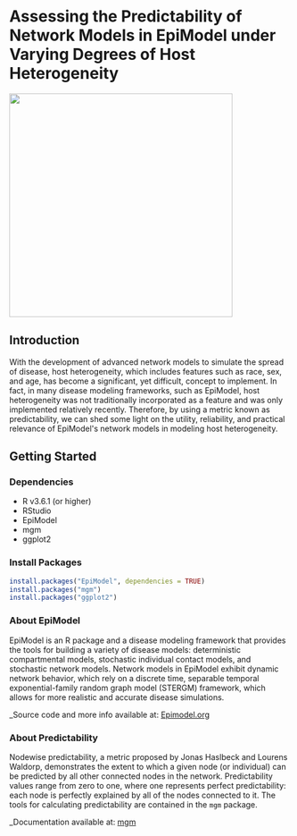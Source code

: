 # Assessing the Predictability of Network Models in EpiModel under Varying Degrees of Host Heterogeneity
<img src="https://github.com/jimmyzhang2003/EpiModel_Network_Predictability/blob/master/images/epimodel_network_model.gif" width="400" height="400"/>

## Introduction
With the development of advanced network models to simulate the spread of disease, host heterogeneity, which includes features such as race, sex, and age, has become a significant, yet difficult, concept to implement. In fact, in many disease modeling frameworks, such as EpiModel, host heterogeneity was not traditionally incorporated as a feature and was only implemented relatively recently. Therefore, by using a metric known as predictability, we can shed some light on the utility, reliability, and practical relevance of EpiModel's network models in modeling host heterogeneity.

## Getting Started
### Dependencies
- R v3.6.1 (or higher)
- RStudio
- EpiModel
- mgm
- ggplot2

### Install Packages 
```r
install.packages("EpiModel", dependencies = TRUE)
install.packages("mgm")
install.packages("ggplot2")
```

### About EpiModel
EpiModel is an R package and a disease modeling framework that provides the tools for building a variety of disease models: deterministic compartmental models, stochastic individual contact models, and stochastic network models. Network models in EpiModel exhibit dynamic network behavior, which rely on a discrete time, separable temporal exponential-family random graph model (STERGM) framework, which allows for more realistic and accurate disease simulations.

_Source code and more info available at: [Epimodel.org](http://www.epimodel.org/)

### About Predictability
Nodewise predictability, a metric proposed by Jonas Haslbeck and Lourens Waldorp, demonstrates the extent to which a given node (or individual) can be predicted by all other connected  nodes  in  the  network. Predictability values range from zero to one, where one represents perfect predictability: each node is perfectly explained by all of the nodes connected to it. The tools for calculating predictability are contained in the `mgm` package.


_Documentation available at: [mgm](https://cran.r-project.org/web/packages/mgm/mgm.pdf) 
